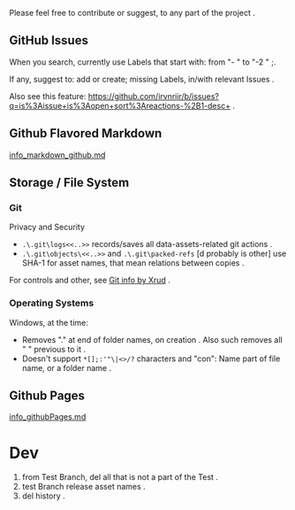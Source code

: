 Please feel free to contribute or suggest, to any part of the project .

## GitHub Issues

When you search, currently use Labels that start with: from "- " to "-2 " ;.

If any, suggest to: add or create; missing Labels, in/with relevant Issues .

<!-- [dev GitHub\Issues, public . on create, multi-relation Labels selection (for example: "potential bug" + "controls" + "project_1" + "tag_merge_1", or "internal performance" + "controls" + "project_1")] -->

Also see this feature: https://github.com/irvnriir/b/issues?q=is%3Aissue+is%3Aopen+sort%3Areactions-%2B1-desc+ .

## Github Flavored Markdown

[info_markdown_github.md](assets/github_b/info_markdown_github.md)

## Storage / File System

### Git

Privacy and Security
* `.\.git\logs<<..>>` records/saves all data-assets-related git actions .
* `.\.git\objects\<<..>>` and `.\.git\packed-refs` [d probably is other] use SHA-1 for asset names, that mean relations between copies .

For controls and other, see [Git info by Xrud](system//info_git.md) .

### Operating Systems

Windows, at the time:
* Removes "." at end of folder names, on creation . Also such removes all " " previous to it .
* Doesn't support `*[];:'"\|<>/?` characters and "con": Name part of file name, or a folder name .

## Github Pages

[info_githubPages.md](assets/github_b/info_githubPages.md)

# Dev

1. from Test Branch, del all that is not a part of the Test .
2. test Branch release asset names .
3. del history .
